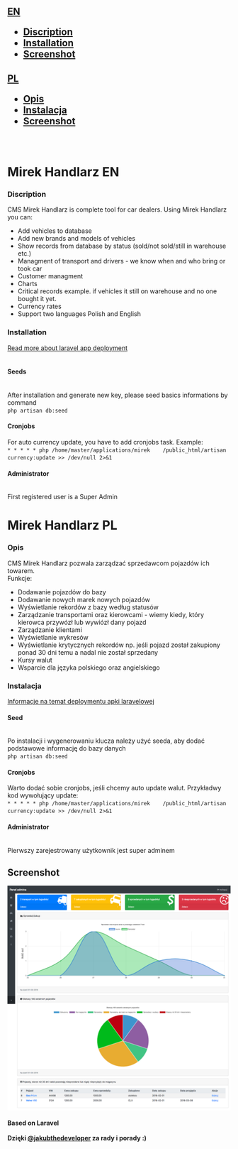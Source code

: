 <h2><a href="#mirek-handlarz-en">EN</a>
<ul>
    <li><a href="#discription">Discription</a></li>
    <li><a href="#installation">Installation</a></li>
    <li><a href="#screenshot">Screenshot</a></li>
</ul>
<h2><a href="#mirek-handlarz-pl">PL</a>
<ul>
    <li><a href="#opis">Opis</a></li>
    <li><a href="#instalacja">Instalacja</a></li>
    <li><a href="#screenshot">Screenshot</a></li>
</ul>
<br>

<h1>Mirek Handlarz EN</h1>
<h3>Discription</h3>
CMS Mirek Handlarz is complete tool for car dealers. Using Mirek Handlarz you can:
<ul>
  <li>Add vehicles to database</li>
  <li>Add new brands and models of vehicles</li>
  <li>Show records from database by status (sold/not sold/still in warehouse etc.)</li>
  <li>Managment of transport and drivers - we know when and who bring or took car</li>
  <li>Customer managment</li>
  <li>Charts</li>
  <li>Critical records example. if vehicles it still on warehouse and no one bought it yet.</li>
  <li>Currency rates</li>
  <li>Support two languages Polish and English</li>
</ul>
<h3>Installation</h3>	
	<a href="https://medium.com/laravel-news/the-simple-guide-to-deploy-laravel-5-application-on-shared-hosting-1a8d0aee923e">
	Read more about laravel app deployment</a>
	<br><br>
<h4>Seeds</h4><br>
	After installation and generate new key, please seed basics informations by command 
	<br>
	<code>php artisan db:seed</code>
	<br>
	<h4>Cronjobs</h4>
	For auto currency update, you have to add cronjobs task. Example:<br>
	<code>* * * * * php /home/master/applications/mirek    /public_html/artisan currency:update >> /dev/null 2>&1</code>
<h4>Administrator</h4><br>
	First registered user is a Super Admin
		
<h1>Mirek Handlarz PL</h1>
<h3>Opis</h3>
CMS Mirek Handlarz pozwala zarządzać sprzedawcom pojazdów ich towarem. <br>
Funkcje:
<ul>
  <li>Dodawanie pojazdów do bazy</li>
  <li>Dodawanie nowych marek nowych pojazdów</li>
  <li>Wyświetlanie rekordów z bazy według statusów</li>
  <li>Zarządzanie transportami oraz kierowcami - wiemy kiedy, który kierowca przywózł lub wywiózł dany pojazd</li>
  <li>Zarządzanie klientami</li>
  <li>Wyświetlanie wykresów</li>
  <li>Wyświetlanie krytycznych rekordów np. jeśli pojazd został zakupiony ponad 30 dni temu a nadal nie został sprzedany</li>
  <li>Kursy walut</li>
  <li>Wsparcie dla języka polskiego oraz angielskiego</li>
</ul>
<h3>Instalacja</h3>
<a href="https://medium.com/laravel-news/the-simple-guide-to-deploy-laravel-5-application-on-shared-hosting-1a8d0aee923e">
Informacje na temat deploymentu apki laravelowej</a>
<br>
<h4>Seed</h4><br>
Po instalacji  i wygenerowaniu klucza należy użyć seeda, aby dodać podstawowe informację do bazy danych<br>
<code>php artisan db:seed</code><br>
<h4>Cronjobs</h4>
Warto dodać sobie cronjobs, jeśli chcemy auto update walut. Przykładwy kod wywołujący update:<br>
<code>* * * * * php /home/master/applications/mirek    /public_html/artisan currency:update >> /dev/null 2>&1</code>
<h4>Administrator</h4><br>
Pierwszy zarejestrowany użytkownik jest super adminem<br>

<h2>Screenshot</h2>
<img src="https://github.com/zielu92/mirek-handlarz/blob/master/screenshots/mirek.png">
<br><br>
<b>Based on Laravel</a>
<br>  <br>
Dzięki <a href="https://github.com/jakubthedeveloper">@jakubthedeveloper</a> za rady i porady :) <br><br>